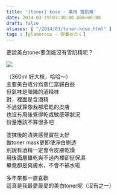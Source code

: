 ```yaml
---
title: '[toner] kose - 薬用 雪肌精'
date: 2014-03-19T07:30:00.000+08:00
draft: false
aliases: [ "/2014/03/toner-kose.html" ]
tags : [glamorous - 保養おたく]
---
```


要說美白toner要怎能沒有雪肌精呢？  

[![](https://3.bp.blogspot.com/-mwLkNpUYfog/XDC2nOlVFgI/AAAAAAAAET4/JNJAQpVLCZEyVZvIuoaRKCsXp-Njs1xLgCLcBGAs/s640/98.jpg)](https://3.bp.blogspot.com/-mwLkNpUYfog/XDC2nOlVFgI/AAAAAAAAET4/JNJAQpVLCZEyVZvIuoaRKCsXp-Njs1xLgCLcBGAs/s1600/98.jpg)

（360ml 好大枝，哈哈～）  
主要美白成分爲薏仁當歸白蘝  
但氣味是陣陣的酒精味  
對，裡面是含酒精  
不過就算像我那麼乾的皮膚  
也沒有用後覺得乾或敏感等狀況  
份量應該不算很多吧  
  
塗抹後的清爽感覺實在太好  
做toner mask更即使淨白剔透  
別說有酒精一定會令皮膚乾燥  
用後面層雖乾爽不過內裡卻挺保濕  
畢竟都是爽膚水，不會不補水啦  
  
多年來都一直喜歡  
這真是我最愛最愛的美白toner呢（沒有之一）